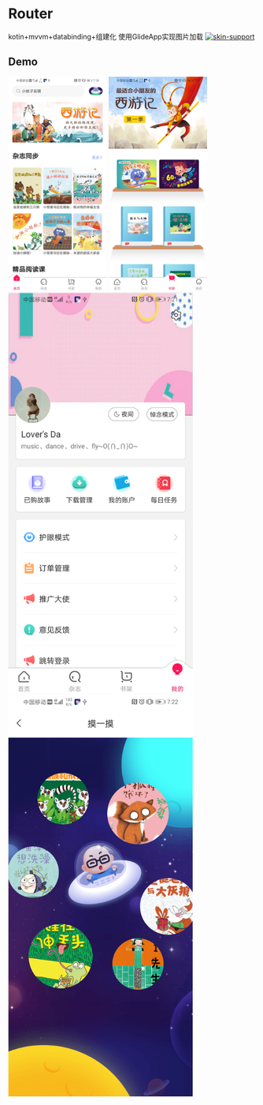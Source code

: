 # Router
kotin+mvvm+databinding+组建化
使用GlideApp实现图片加载
[![skin-support](https://img.shields.io/badge/release-v1.0.11-green.svg)](http://jcenter.bintray.com/skin/support)


## Demo
<img  src="https://raw.githubusercontent.com/RouterTeam/Router/master/short/home.png" width="200"/> <img  src="https://raw.githubusercontent.com/RouterTeam/Router/master/short/shelf.png" width="200"/> <img  src="https://raw.githubusercontent.com/RouterTeam/Router/master/short/mine.png" width="375"/> <img  src="https://raw.githubusercontent.com/RouterTeam/Router/master/short/touch.png" width="375"/>
 


